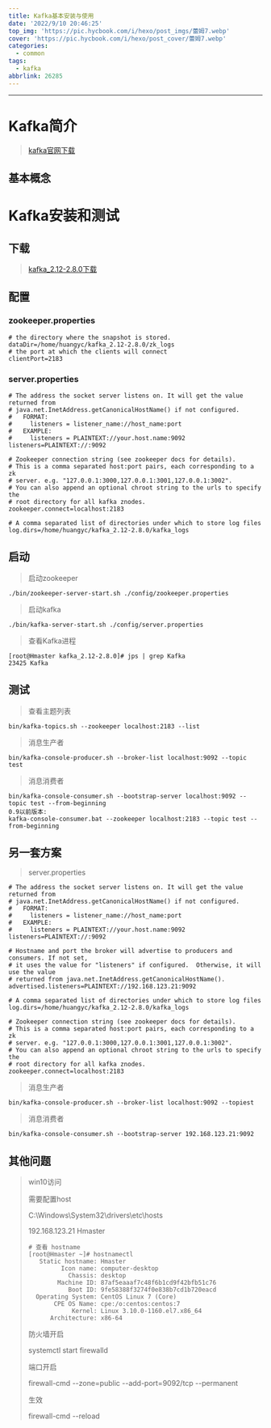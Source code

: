 ```yaml
---
title: Kafka基本安装与使用
date: '2022/9/10 20:46:25'
top_img: 'https://pic.hycbook.com/i/hexo/post_imgs/蕾姆7.webp'
cover: 'https://pic.hycbook.com/i/hexo/post_cover/蕾姆7.webp'
categories:
  - common
tags:
  - kafka
abbrlink: 26285
---
```



---




# Kafka简介


> [kafka官网下载](http://kafka.apache.org/downloads)

## 基本概念



# Kafka安装和测试

## 下载

> [kafka_2.12-2.8.0下载](https://archive.apache.org/dist/kafka/2.8.0/kafka_2.12-2.8.0.tgz)

## 配置

### zookeeper.properties

```properties
# the directory where the snapshot is stored.
dataDir=/home/huangyc/kafka_2.12-2.8.0/zk_logs
# the port at which the clients will connect
clientPort=2183
```



### server.properties

```properties
# The address the socket server listens on. It will get the value returned from 
# java.net.InetAddress.getCanonicalHostName() if not configured.
#   FORMAT:
#     listeners = listener_name://host_name:port
#   EXAMPLE:
#     listeners = PLAINTEXT://your.host.name:9092
listeners=PLAINTEXT://:9092

# Zookeeper connection string (see zookeeper docs for details).
# This is a comma separated host:port pairs, each corresponding to a zk
# server. e.g. "127.0.0.1:3000,127.0.0.1:3001,127.0.0.1:3002".
# You can also append an optional chroot string to the urls to specify the
# root directory for all kafka znodes.
zookeeper.connect=localhost:2183

# A comma separated list of directories under which to store log files
log.dirs=/home/huangyc/kafka_2.12-2.8.0/kafka_logs
```



## 启动

> 启动zookeeper

```shell
./bin/zookeeper-server-start.sh ./config/zookeeper.properties
```

> 启动kafka

```shell
./bin/kafka-server-start.sh ./config/server.properties
```

> 查看Kafka进程

```shell
[root@Hmaster kafka_2.12-2.8.0]# jps | grep Kafka
23425 Kafka
```



## 测试

> 查看主题列表

```shell
bin/kafka-topics.sh --zookeeper localhost:2183 --list
```

> 消息生产者

```shell
bin/kafka-console-producer.sh --broker-list localhost:9092 --topic test 
```

> 消息消费者

```shell
bin/kafka-console-consumer.sh --bootstrap-server localhost:9092 --topic test --from-beginning
0.9以前版本: 
kafka-console-consumer.bat --zookeeper localhost:2183 --topic test --from-beginning
```



## 另一套方案

> server.properties

```properties
# The address the socket server listens on. It will get the value returned from 
# java.net.InetAddress.getCanonicalHostName() if not configured.
#   FORMAT:
#     listeners = listener_name://host_name:port
#   EXAMPLE:
#     listeners = PLAINTEXT://your.host.name:9092
listeners=PLAINTEXT://:9092

# Hostname and port the broker will advertise to producers and consumers. If not set, 
# it uses the value for "listeners" if configured.  Otherwise, it will use the value
# returned from java.net.InetAddress.getCanonicalHostName().
advertised.listeners=PLAINTEXT://192.168.123.21:9092

# A comma separated list of directories under which to store log files
log.dirs=/home/huangyc/kafka_2.12-2.8.0/kafka_logs

# Zookeeper connection string (see zookeeper docs for details).
# This is a comma separated host:port pairs, each corresponding to a zk
# server. e.g. "127.0.0.1:3000,127.0.0.1:3001,127.0.0.1:3002".
# You can also append an optional chroot string to the urls to specify the
# root directory for all kafka znodes.
zookeeper.connect=localhost:2183
```

> 消息生产者

```shell
bin/kafka-console-producer.sh --broker-list localhost:9092 --topiest
```

> 消息消费者

```shell
bin/kafka-console-consumer.sh --bootstrap-server 192.168.123.21:9092
```



## 其他问题

> win10访问
>
> 需要配置host
>
> C:\Windows\System32\drivers\etc\hosts
>
> 192.168.123.21 Hmaster
>
> ```shell
> # 查看 hostname
> [root@Hmaster ~]# hostnamectl
>    Static hostname: Hmaster
>          Icon name: computer-desktop
>            Chassis: desktop
>         Machine ID: 87af5eaaaf7c48f6b1cd9f42bfb51c76
>            Boot ID: 9fe58388f3274f0e838b7cd1b720eacd
>   Operating System: CentOS Linux 7 (Core)
>        CPE OS Name: cpe:/o:centos:centos:7
>             Kernel: Linux 3.10.0-1160.el7.x86_64
>       Architecture: x86-64
> ```
>
> 防火墙开启
>
> systemctl start firewalld
>
> 端口开启
>
> firewall-cmd --zone=public --add-port=9092/tcp --permanent
>
> 生效
>
> firewall-cmd --reload


